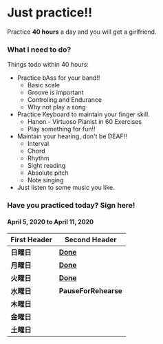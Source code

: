 # Just practice!!
Practice __40 hours__ a day and you will get a girlfriend.
### What I need to do?
Things todo within 40 hours:  
* Practice bAss for your band!!
	* Basic scale
	* Groove is important
	* Controling and Endurance 
	* Why not play a song
* Practice Keyboard to maintain your finger skill.
	* Hanon - Virtuoso Pianist in 60 Exercises
	* Play something for fun!!
* Maintain your hearing, don't be DEAF!!
	* Interval
	* Chord
	* Rhythm
	* Sight reading
	* Absolute pitch
	* Note singing
* Just listen to some music you like.
### Have you practiced today? Sign here!

#### April 5, 2020 to April 11, 2020
First Header | Second Header
------------ | -------------
__日曜日__ | __[Done](/src/record/Apr5.2020.md)__
__月曜日__ | __[Done](/src/record/Apr6.2020.md)__
__火曜日__ | __[Done](/src/record/Apr7.2020.md)__
__水曜日__ | __PauseForRehearse__
__木曜日__ | 
__金曜日__ | 
__土曜日__ |      
